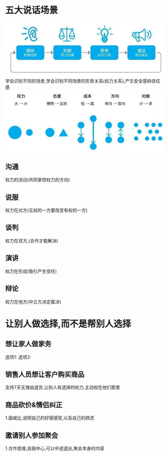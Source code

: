 # 五大说话场景
![img.png](img.png)
学会识别不同的场景,学会识别不同场景的形势关系(权力关系),产生安全感和信任感
![img_1.png](img_1.png)
## 沟通
权力的流动(共同掌控权力的方向)
## 说服
权力在对方(无权的一方要改变有权的一方)
## 谈判
权力在双方,(合作才能解决)
## 演讲
权力在形成(吸引产生信任)
## 辩论
权力在他方(中立方决定裁决)



# 让别人做选择,而不是帮别人选择
## 想让家人做家务
选项1:
选项2:
## 销售人员想让客户购买商品
支持7天无理由退货,让别人有选择的权力.主动权在他们那里
## 商品砍价&情侣纠正
1.甜咸比,说明自己的好感感受,以及自己的顾虑
## 邀请别人参加聚会
1.合作思维,自我中心,可以中途退出,聚会本身的内容
